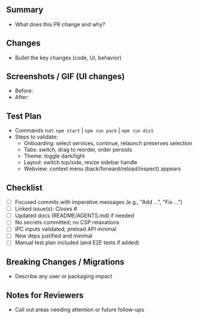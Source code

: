 ## Summary
- What does this PR change and why?

## Changes
- Bullet the key changes (code, UI, behavior)

## Screenshots / GIF (UI changes)
- Before:
- After:

## Test Plan
- Commands run: `npm start` | `npm run pack` | `npm run dist`
- Steps to validate:
  - Onboarding: select services, continue, relaunch preserves selection
  - Tabs: switch, drag to reorder, order persists
  - Theme: toggle dark/light
  - Layout: switch top/side, resize sidebar handle
  - Webview: context menu (back/forward/reload/inspect) appears

## Checklist
- [ ] Focused commits with imperative messages (e.g., "Add ...", "Fix ...")
- [ ] Linked issue(s): Closes #
- [ ] Updated docs (README/AGENTS.md) if needed
- [ ] No secrets committed; no CSP relaxations
- [ ] IPC inputs validated; preload API minimal
- [ ] New deps justified and minimal
- [ ] Manual test plan included (and E2E tests if added)

## Breaking Changes / Migrations
- Describe any user or packaging impact

## Notes for Reviewers
- Call out areas needing attention or future follow-ups

